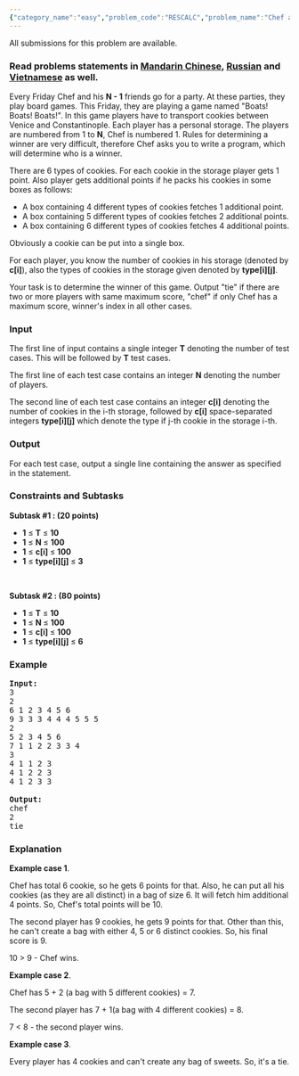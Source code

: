 ```yaml
---
{"category_name":"easy","problem_code":"RESCALC","problem_name":"Chef and calculation","languages_supported":{"0":"ADA","1":"ASM","2":"BASH","3":"BF","4":"C","5":"C99 strict","6":"CAML","7":"CLOJ","8":"CLPS","9":"CPP 4.3.2","10":"CPP 4.9.2","11":"CPP14","12":"CS2","13":"D","14":"ERL","15":"FORT","16":"FS","17":"GO","18":"HASK","19":"ICK","20":"ICON","21":"JAVA","22":"JS","23":"LISP clisp","24":"LISP sbcl","25":"LUA","26":"NEM","27":"NICE","28":"NODEJS","29":"PAS fpc","30":"PAS gpc","31":"PERL","32":"PERL6","33":"PHP","34":"PIKE","35":"PRLG","36":"PYPY","37":"PYTH","38":"PYTH 3.4","39":"RUBY","40":"SCALA","41":"SCM chicken","42":"SCM guile","43":"SCM qobi","44":"ST","45":"TCL","46":"TEXT","47":"WSPC"},"max_timelimit":0.5,"source_sizelimit":50000,"problem_author":"omelyanenko","problem_tester":"dpraveen","date_added":"26-07-2016","tags":{"0":"ad","1":"basic","2":"bitset","3":"easy","4":"omelyanenko","5":"sept16"},"editorial_url":"http://discuss.codechef.com/problems/RESCALC","time":{"view_start_date":1473931800,"submit_start_date":1473931800,"visible_start_date":1473931800,"end_date":1735669800},"layout":"problem"}
---
```

<span class="solution-visible-txt">All submissions for this problem are available.</span><h3> Read problems statements in <a target="_blank" href="http://www.codechef.com/download/translated/SEPT16/mandarin/RESCALC.pdf">Mandarin Chinese</a>, <a target="_blank" href="http://www.codechef.com/download/translated/SEPT16/russian/RESCALC.pdf">Russian</a> and <a target="_blank" href="http://www.codechef.com/download/translated/SEPT16/vietnamese/RESCALC.pdf">Vietnamese</a> as well.</h3>

<p>
Every Friday Chef and his <b>N - 1</b> friends go for a party. At these parties, they play board games. This Friday, they are playing a game named "Boats! Boats! Boats!". In this game players have to transport cookies between Venice and Constantinople. Each player has a personal storage. The players are numbered from 1 to <b>N</b>, Chef is numbered 1. Rules for determining a winner are very difficult, therefore Chef asks you to write a program, which will determine who is a winner. 
</p>

<p>
There are 6 types of cookies. For each cookie in the storage player gets 1 point. Also player gets additional points if he packs his cookies in some boxes as follows: 
<ul>
<li>A box containing 4 different types of cookies fetches 1 additional point.</li>
<li>A box containing 5 different types of cookies fetches 2 additional points.</li>
<li>A box containing 6 different types of cookies fetches 4 additional points.</li>
</ul>

Obviously a cookie can be put into a single box.
</p>

<p>
For each player, you know the number of cookies in his storage (denoted by <b>c[i]</b>), also the types of cookies in the storage given denoted by <b>type[i][j]</b>.</p>

<p>
Your task is to determine the winner of this game. Output "tie" if there are two or more players with same maximum score, "chef" if only Chef has a maximum score, winner's index in all other cases.</p>

<h3>Input</h3>
<p>
The first line of input contains a single integer <b>T</b> denoting the number of test cases. This will be followed by <b>T</b> test cases.</p>
<p>The first line of each test case contains an integer <b>N</b> denoting the number of players.</p>
<p>The second line of each test case contains an integer <b>c[i]</b> denoting the number of cookies in the i-th storage, followed by <b>c[i]</b> space-separated integers <b>type[i][j]</b> which denote the type if j-th cookie in the storage i-th.</p>

<h3>Output</h3>
<p>For each test case, output a single line containing the answer as specified in the statement.</p>
  
<h3>Constraints and Subtasks</h3>
<b>Subtask #1 : (20 points) </b> </br>
<ul>
<li><b>1</b> ≤ <b>T</b> ≤ <b>10</b> </li>
<li><b>1</b> ≤ <b> N </b> ≤ <b>100 </b> </li>
<li><b>1</b> ≤ <b> c[i] </b> ≤ <b> 100 </b> </li>
<li><b>1</b> ≤ <b> type[i][j] </b> ≤ <b> 3 </b> </li>
</ul>  </br>

<b>Subtask #2 : (80 points) </b> </br>
<ul>
<li><b>1</b> ≤ <b>T</b> ≤ <b>10</b> </li>
<li><b>1</b> ≤ <b> N </b> ≤ <b>100 </b> </li>
<li><b>1</b> ≤ <b> c[i] </b> ≤ <b> 100 </b> </li>
<li><b>1</b> ≤ <b> type[i][j] </b> ≤ <b> 6 </b> </li>
</ul> 

<h3>Example</h3>
<pre>
<b>Input:</b><tt>
3
2
6 1 2 3 4 5 6
9 3 3 3 4 4 4 5 5 5
2
5 2 3 4 5 6
7 1 1 2 2 3 3 4
3
4 1 1 2 3
4 1 2 2 3
4 1 2 3 3
</tt>
<b>Output:</b><tt>
chef
2
tie</tt>
</pre>

<h3>Explanation</h3> 
<p><b>Example case 1</b>.</p>
<p>Chef has total 6 cookie, so he gets 6 points for that. Also, he can put all his cookies (as they are all distinct) in a bag of size 6. It will fetch him additional 4 points. So, Chef's total points will be 10.</p>
<p>The second player has 9 cookies, he gets 9 points for that. Other than this, he can't create a bag with either 4, 5 or 6 distinct cookies. So, his final score is 9.</p>
<p>10 > 9 - Chef wins.</p>

<p><b>Example case 2</b>.</p>
<p>Chef has 5 + 2 (a bag with 5 different cookies) = 7.</p>
<p>The second player has 7 + 1(a bag with 4 different cookies) = 8.</p>
<p>7 < 8 - the second player wins.</p>

<p><b>Example case 3</b>.</p>
<p>Every player has 4 cookies and can't create any bag of sweets. So, it's a tie.</p>